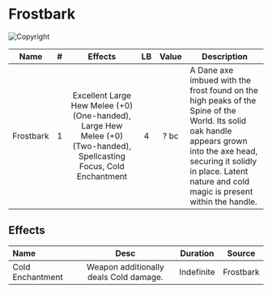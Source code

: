 # Frostbark

![Copyright]()

|   Name   | # |                             Effects                             | LB | Value | Description                                                                                                                                                                                                                        |
| :-------: | :-: | :--------------------------------------------------------------: | :-: | :---: | ---------------------------------------------------------------------------------------------------------------------------------------------------------------------------------------------------------------------------------- |
| Frostbark | 1 | Excellent Large Hew Melee (+0) (One-handed), Large Hew Melee (+0) (Two-handed), Spellcasting Focus, Cold Enchantment | 4 | ? bc | A Dane axe imbued with the frost found on the high peaks of the Spine of the World. Its solid oak handle appears grown into the axe head, securing it solidly in place. Latent nature and cold magic is present within the handle. |

## Effects

| Name             |                  Desc                  |  Duration  |  Source  |
| :--------------- | :------------------------------------: | :--------: | :-------: |
| Cold Enchantment | Weapon additionally deals Cold damage. | Indefinite | Frostbark |

